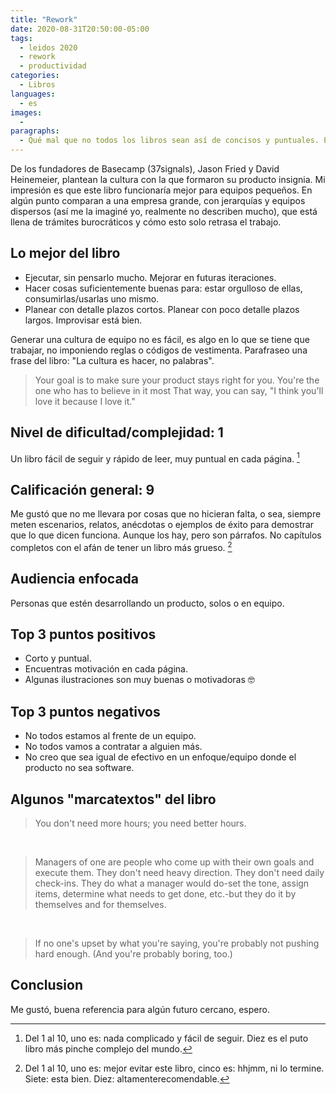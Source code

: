 ```yaml
---
title: "Rework"
date: 2020-08-31T20:50:00-05:00
tags:
  - leidos 2020
  - rework
  - productividad
categories:
  - Libros
languages:
  - es
images:
  -
paragraphs:
  - Qué mal que no todos los libros sean así de concisos y puntuales. Pocos autores dejan su ego y hacen un libro amplio lleno de bullshit. Rework en cada página tiene algo que aportar. Y donde no, tiene ilustraciones motivantes jaja.
---
```


De los fundadores de Basecamp (37signals), Jason Fried y David Heinemeier, plantean la cultura con la que formaron su producto insignia. Mi impresión es que este libro funcionaría mejor para equipos pequeños. En algún punto comparan a una empresa grande, con jerarquías y equipos dispersos (así me la imaginé yo, realmente no describen mucho), que está llena de trámites burocráticos y cómo esto solo retrasa el trabajo.

## Lo mejor del libro

- Ejecutar, sin pensarlo mucho. Mejorar en futuras iteraciones.
- Hacer cosas suficientemente buenas para: estar orgulloso de ellas, consumirlas/usarlas uno mismo.
- Planear con detalle plazos cortos. Planear con poco detalle plazos largos. Improvisar está bien.

Generar una cultura de equipo no es fácil, es algo en lo que se tiene que trabajar, no imponiendo reglas o códigos de vestimenta. Parafraseo una frase del libro: "La cultura es hacer, no palabras".

> Your goal is to make sure your product stays right for you. You're the one who has to believe in it most That way, you can say, "I think you'll love it because I love it."

## Nivel de dificultad/complejidad: 1

Un libro fácil de seguir y rápido de leer, muy puntual en cada página. [^1]

## Calificación general: 9

Me gustó que no me llevara por cosas que no hicieran falta, o sea, siempre meten escenarios, relatos, anécdotas o ejemplos de éxito para demostrar que lo que dicen funciona. Aunque los hay, pero son párrafos. No capítulos completos con el afán de tener un libro más grueso.  [^2]

## Audiencia enfocada

Personas que estén desarrollando un producto, solos o en equipo.

## Top 3 puntos positivos

- Corto y puntual.
- Encuentras motivación en cada página.
- Algunas ilustraciones son muy buenas o motivadoras 🤓

## Top 3 puntos negativos

- No todos estamos al frente de un equipo.
- No todos vamos a contratar a alguien más.
- No creo que sea igual de efectivo en un enfoque/equipo donde el producto no sea software.

## Algunos "marcatextos" del libro

> You don't need more hours; you need better hours.

<br>

> Managers of one are people who come up with their own goals and execute them. They don't need heavy direction. They don't need daily check-ins. They do what a manager would do-set the tone, assign items, determine what needs to get done, etc.-but they do it by themselves and for themselves.

<br>

> If no one's upset by what you're saying, you're probably not pushing hard enough. (And you're probably boring, too.)

## Conclusion

Me gustó, buena referencia para algún futuro cercano, espero.

[^1]: Del 1 al 10, uno es: nada complicado y fácil de seguir. Diez es el puto libro más pinche complejo del mundo.
[^2]: Del 1 al 10, uno es: mejor evitar este libro, cinco es: hhjmm, ni lo termine. Siete: esta bien. Diez: altamenterecomendable.
